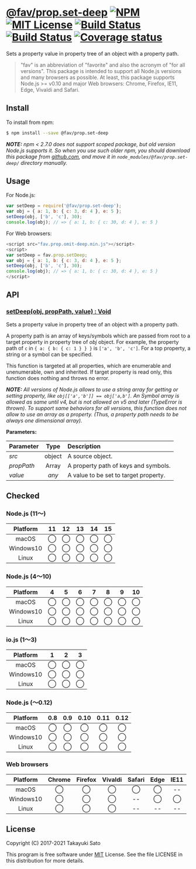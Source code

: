 # [@fav/prop.set-deep][repo-url] [![NPM][npm-img]][npm-url] [![MIT License][mit-img]][mit-url] [![Build Status][travis-img]][travis-url] [![Build Status][appveyor-img]][appveyor-url] [![Coverage status][coverage-img]][coverage-url]

Sets a property value in property tree of an object with a property path.

> "fav" is an abbreviation of "favorite" and also the acronym of "for all versions".
> This package is intended to support all Node.js versions and many browsers as possible.
> At least, this package supports Node.js >= v0.10 and major Web browsers: Chrome, Firefox, IE11, Edge, Vivaldi and Safari.


## Install

To install from npm:

```sh
$ npm install --save @fav/prop.set-deep
```

***NOTE:*** *npm < 2.7.0 does not support scoped package, but old version Node.js supports it. So when you use such older npm, you should download this package from [github.com][repo-url], and move it in `node_modules/@fav/prop.set-deep/` directory manually.*


## Usage

For Node.js:

```js
var setDeep = require('@fav/prop.set-deep');
var obj = { a: 1, b: { c: 3, d: 4 }, e: 5 };
setDeep(obj, ['b', 'c'], 30);
console.log(obj); // => { a: 1, b: { c: 30, d: 4 }, e: 5 }
```

For Web browsers:

```js
<script src="fav.prop.omit-deep.min.js"></script>
<script>
var setDeep = fav.prop.setDeep;
var obj = { a: 1, b: { c: 3, d: 4 }, e: 5 };
setDeep(obj, ['b', 'c'], 30);
console.log(obj); // => { a: 1, b: { c: 30, d: 4 }, e: 5 }
</script>
```


## API

### <u>setDeep(obj, propPath, value) : Void</u>

Sets a property value in property tree of an object with a property path.

A property path is an array of keys/symbols which are passed from root to a target property in property tree of *obj* object.
For example, the property path of `c` in `{ a: { b: { c: 1 } } }` is `['a', 'b', 'c']`.
For a top property, a string or a symbol can be specified.

This function is targeted at all properties, which are enumerable and unenumerable, own and inherited.
If target property is read only, this function does nothing and throws no error. 

***NOTE:*** *All versions of Node.js allows to use a string array for getting or setting property, like `obj[['a','b']] == obj['a,b']`. An Symbol array is allowed as same until v4, but is not allowed  on v5 and later (TypeError is thrown). To support same behaviors for all versions, this function does not allow to use an array as a property. (Thus, a property path needs to be always one dimensional array).*

**Parameters:**

| Parameter   | Type   | Description                          |
|:------------|:------:|:-------------------------------------|
| *src*       | object | A source object.                     |
| *propPath*  | Array  | A property path of keys and symbols. |
| *value*     | *any*  | A value to be set to target property.|


## Checked                                                                      

### Node.js (11〜)

| Platform  |   11   |   12   |   13   |   14   |   15   |
|:---------:|:------:|:------:|:------:|:------:|:------:|
| macOS     |&#x25ef;|&#x25ef;|&#x25ef;|&#x25ef;|&#x25ef;|
| Windows10 |&#x25ef;|&#x25ef;|&#x25ef;|&#x25ef;|&#x25ef;|
| Linux     |&#x25ef;|&#x25ef;|&#x25ef;|&#x25ef;|&#x25ef;|

### Node.js (4〜10)

| Platform  |   4    |   5    |   6    |   7    |   8    |   9    |   10   |
|:---------:|:------:|:------:|:------:|:------:|:------:|:------:|:------:|
| macOS     |&#x25ef;|&#x25ef;|&#x25ef;|&#x25ef;|&#x25ef;|&#x25ef;|&#x25ef;|
| Windows10 |&#x25ef;|&#x25ef;|&#x25ef;|&#x25ef;|&#x25ef;|&#x25ef;|&#x25ef;|
| Linux     |&#x25ef;|&#x25ef;|&#x25ef;|&#x25ef;|&#x25ef;|&#x25ef;|&#x25ef;|

### io.js (1〜3)

| Platform  |   1    |   2    |   3    |
|:---------:|:------:|:------:|:------:|
| macOS     |&#x25ef;|&#x25ef;|&#x25ef;|
| Windows10 |&#x25ef;|&#x25ef;|&#x25ef;|
| Linux     |&#x25ef;|&#x25ef;|&#x25ef;|

### Node.js (〜0.12)

| Platform  |  0.8   |  0.9   |  0.10  |  0.11  |  0.12  |
|:---------:|:------:|:------:|:------:|:------:|:------:|
| macOS     |&#x25ef;|&#x25ef;|&#x25ef;|&#x25ef;|&#x25ef;|
| Windows10 |&#x25ef;|&#x25ef;|&#x25ef;|&#x25ef;|&#x25ef;|
| Linux     |&#x25ef;|&#x25ef;|&#x25ef;|&#x25ef;|&#x25ef;|

### Web browsers

| Platform  | Chrome | Firefox | Vivaldi | Safari |  Edge  | IE11   |
|:---------:|:------:|:-------:|:-------:|:------:|:------:|:------:|
| macOS     |&#x25ef;|&#x25ef; |&#x25ef; |&#x25ef;|&#x25ef;|   --   |
| Windows10 |&#x25ef;|&#x25ef; |&#x25ef; |   --   |&#x25ef;|&#x25ef;|
| Linux     |&#x25ef;|&#x25ef; |&#x25ef; |   --   |   --   |   --   |


## License

Copyright (C) 2017-2021 Takayuki Sato

This program is free software under [MIT][mit-url] License.
See the file LICENSE in this distribution for more details.


[repo-url]: https://github.com/sttk/fav-prop.set-deep/
[npm-img]: https://img.shields.io/badge/npm-v1.0.2-blue.svg
[npm-url]: https://www.npmjs.com/package/@fav/prop.set-deep
[mit-img]: https://img.shields.io/badge/license-MIT-green.svg
[mit-url]: https://opensource.org/licenses/MIT
[travis-img]: https://travis-ci.org/sttk/fav-prop.set-deep.svg?branch=master
[travis-url]: https://travis-ci.org/sttk/fav-prop.set-deep
[appveyor-img]: https://ci.appveyor.com/api/projects/status/github/sttk/fav-prop.set-deep?branch=master&svg=true
[appveyor-url]: https://ci.appveyor.com/project/sttk/fav-prop-set-deep
[coverage-img]: https://coveralls.io/repos/github/sttk/fav-prop.set-deep/badge.svg?branch=master
[coverage-url]: https://coveralls.io/github/sttk/fav-prop.set-deep?branch=master
